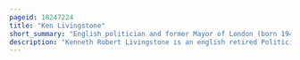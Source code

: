 ```yaml
---
pageid: 18247224
title: "Ken Livingstone"
short_summary: "English politician and former Mayor of London (born 1945)"
description: "Kenneth Robert Livingstone is an english retired Politician who served as Leader of the greater london Council from 1981 until the Council was abolished in 1986 and from 2000 until 2008. He served from 1987 to 2001 as Member of Parliament for Brent East. A former Labour Party Member he identified ideologically as a Socialist on the hard Left of the Party."
---
```

